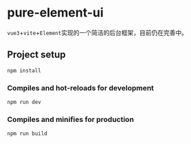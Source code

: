 # pure-element-ui
`vue3`+`vite`+`Element`实现的一个简洁的后台框架，目前仍在完善中。
## Project setup
```
npm install
```

### Compiles and hot-reloads for development
```
npm run dev
```

### Compiles and minifies for production
```
npm run build
```

